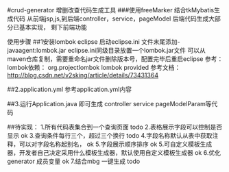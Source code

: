 #crud-generator
增删改查代码生成工具
###使用freeMarker 结合tkMybatis生成代码 从前端jsp,js,到后端controller，service，pageModel
后端代码生成大部分已基本实现，
剩下前端功能

使用步骤
##1安装lombok
eclipse 启动eclipse.ini 文件末尾添加-javaagent:lombok.jar
eclipse.ini同级目录放置一个lombok.jar文件
可以从maven仓库复制，需要重命名jar文件删除版本号，配置完毕后重启eclipse
参考：
lombok依赖：
<dependency>
		    <groupId>org.projectlombok</groupId>
		    <artifactId>lombok</artifactId>
		    <scope>provided</scope>
		</dependency>
参考文档：http://blog.csdn.net/v2sking/article/details/73431364

##2.application.yml
参考application.yml内容

##3.运行Application.java
即可生成 controller service pageModelParam等代码


##待实现：
1.所有代码表集合到一个查询页面 todo
2.表格展示字段可以控制是否显示 ok
3.查询条件每行三个，超过三个换行 todo
4.字段名称默认从表中获取注释，可以对字段名称起别名， ok
5.字段展示顺序排序 ok
5.可自定义模板生成器，开发者自己决定采用什么模板生成器，默认使用自定义模板生成器 ok
6.优化generator 成员变量 ok
7.结合mbg 一键生成 todo

